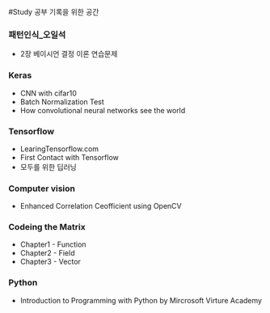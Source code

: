 #Study
공부 기록을 위한 공간

### 패턴인식_오일석
- 2장 베이시언 결정 이론 연습문제

### Keras
- CNN with cifar10
- Batch Normalization Test
- How convolutional neural networks see the world

### Tensorflow
- LearingTensorflow.com
- First Contact with Tensorflow
- 모두를 위한 딥러닝

### Computer vision
- Enhanced Correlation Ceofficient using OpenCV

### Codeing the Matrix
- Chapter1 - Function
- Chapter2 - Field
- Chapter3 - Vector 

### Python
- Introduction to Programming with Python by Mircrosoft Virture Academy
    
    
